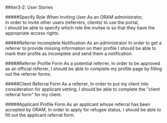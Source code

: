 ##iter3-2: User Stories

#####Specify Role When Inviting User
    As an ORAM administrator,  
    In order to invite other users (referrers, clients) to use the portal,  
    I should be able to specify which role the invitee is so that they have the appropriate access rights.

#####Referrer Incomplete Notification
    As an administrator
    In order to get a referrer to provide missing information on their profile
    I should be able to mark their profile as incomplete and send them a notification.  

#####Referrer Profile Form
    As a potential referrer,
    In order to be approved as an official referrer,
    I should be able to complete my profile page by filling out the referrer forms.

#####Client Referral Form
    As a referrer,
    In order to put my client into consideration for applicant vetting,
    I should be able to complete the "client referral form" for my client.

#####Applicant Profile Form
    As an applicant whose referral has been accepted by ORAM,
    In order to apply for refugee status,
    I should be able to fill out the applicant referral form.
